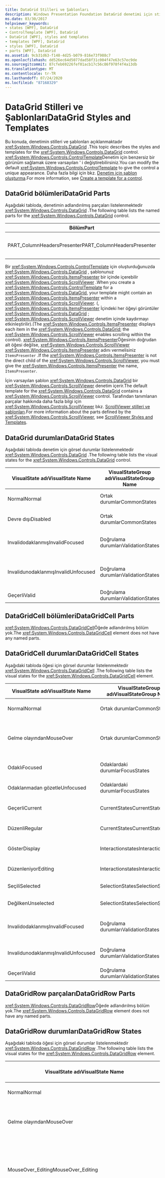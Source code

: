 ```yaml
---
title: DataGrid Stilleri ve Şablonları
description: Windows Presentation Foundation DataGrid denetimi için stiller ve şablonlar hakkında bilgi edinin. Denetime benzersiz bir görünüm sağlamak için ControlTemplate 'i değiştirin.
ms.date: 03/30/2017
helpviewer_keywords:
- states [WPF], DataGrid
- ControlTemplate [WPF], DataGrid
- DataGrid [WPF], styles and templates
- templates [WPF], DataGrid
- styles [WPF], DataGrid
- parts [WPF], DataGrid
ms.assetid: 9cb31d63-f148-4d25-b079-816e73f988c7
ms.openlocfilehash: dd526ec64d5077dad58f31c004f47e63c57ec9de
ms.sourcegitcommit: 87cfeb69226fef01acb17c56c86f978f4f4a13db
ms.translationtype: MT
ms.contentlocale: tr-TR
ms.lasthandoff: 07/24/2020
ms.locfileid: "87168329"
---
```

# <a name="datagrid-styles-and-templates"></a><span data-ttu-id="3331a-104">DataGrid Stilleri ve Şablonları</span><span class="sxs-lookup"><span data-stu-id="3331a-104">DataGrid Styles and Templates</span></span>
<span data-ttu-id="3331a-105">Bu konuda, denetimin stilleri ve şablonları açıklanmaktadır <xref:System.Windows.Controls.DataGrid> .</span><span class="sxs-lookup"><span data-stu-id="3331a-105">This topic describes the styles and templates for the <xref:System.Windows.Controls.DataGrid> control.</span></span> <span data-ttu-id="3331a-106"><xref:System.Windows.Controls.ControlTemplate>Denetim için benzersiz bir görünüm sağlamak üzere varsayılan ' i değiştirebilirsiniz.</span><span class="sxs-lookup"><span data-stu-id="3331a-106">You can modify the default <xref:System.Windows.Controls.ControlTemplate> to give the control a unique appearance.</span></span> <span data-ttu-id="3331a-107">Daha fazla bilgi için bkz. [Denetim için şablon oluşturma](../../../desktop-wpf/themes/how-to-create-apply-template.md).</span><span class="sxs-lookup"><span data-stu-id="3331a-107">For more information, see [Create a template for a control](../../../desktop-wpf/themes/how-to-create-apply-template.md).</span></span>  
  
## <a name="datagrid-parts"></a><span data-ttu-id="3331a-108">DataGrid bölümleri</span><span class="sxs-lookup"><span data-stu-id="3331a-108">DataGrid Parts</span></span>  
 <span data-ttu-id="3331a-109">Aşağıdaki tabloda, denetimin adlandırılmış parçaları listelenmektedir <xref:System.Windows.Controls.DataGrid> .</span><span class="sxs-lookup"><span data-stu-id="3331a-109">The following table lists the named parts for the <xref:System.Windows.Controls.DataGrid> control.</span></span>  
  
|<span data-ttu-id="3331a-110">Bölüm</span><span class="sxs-lookup"><span data-stu-id="3331a-110">Part</span></span>|<span data-ttu-id="3331a-111">Tür</span><span class="sxs-lookup"><span data-stu-id="3331a-111">Type</span></span>|<span data-ttu-id="3331a-112">Açıklama</span><span class="sxs-lookup"><span data-stu-id="3331a-112">Description</span></span>|  
|-|-|-|  
|<span data-ttu-id="3331a-113">PART_ColumnHeadersPresenter</span><span class="sxs-lookup"><span data-stu-id="3331a-113">PART_ColumnHeadersPresenter</span></span>|<xref:System.Windows.Controls.Primitives.DataGridColumnHeadersPresenter>|<span data-ttu-id="3331a-114">Sütun üst bilgilerini içeren satır.</span><span class="sxs-lookup"><span data-stu-id="3331a-114">The row that contains the column headers.</span></span>|  
  
 <span data-ttu-id="3331a-115">Bir <xref:System.Windows.Controls.ControlTemplate> için oluşturduğunuzda <xref:System.Windows.Controls.DataGrid> , şablonunuz <xref:System.Windows.Controls.ItemsPresenter> bir içinde içerebilir <xref:System.Windows.Controls.ScrollViewer> .</span><span class="sxs-lookup"><span data-stu-id="3331a-115">When you create a <xref:System.Windows.Controls.ControlTemplate> for a <xref:System.Windows.Controls.DataGrid>, your template might contain an <xref:System.Windows.Controls.ItemsPresenter> within a <xref:System.Windows.Controls.ScrollViewer>.</span></span> <span data-ttu-id="3331a-116">(, <xref:System.Windows.Controls.ItemsPresenter> İçindeki her öğeyi görüntüler <xref:System.Windows.Controls.DataGrid> ; <xref:System.Windows.Controls.ScrollViewer> denetim içinde kaydırmayı etkinleştirilir).</span><span class="sxs-lookup"><span data-stu-id="3331a-116">(The <xref:System.Windows.Controls.ItemsPresenter> displays each item in the <xref:System.Windows.Controls.DataGrid>; the <xref:System.Windows.Controls.ScrollViewer> enables scrolling within the control).</span></span>  <span data-ttu-id="3331a-117"><xref:System.Windows.Controls.ItemsPresenter>Öğesinin doğrudan alt öğesi değilse, <xref:System.Windows.Controls.ScrollViewer> <xref:System.Windows.Controls.ItemsPresenter> adını vermelisiniz `ItemsPresenter` .</span><span class="sxs-lookup"><span data-stu-id="3331a-117">If the <xref:System.Windows.Controls.ItemsPresenter> is not the direct child of the <xref:System.Windows.Controls.ScrollViewer>, you must give the <xref:System.Windows.Controls.ItemsPresenter> the name, `ItemsPresenter`.</span></span>  
  
 <span data-ttu-id="3331a-118">İçin varsayılan şablon <xref:System.Windows.Controls.DataGrid> bir <xref:System.Windows.Controls.ScrollViewer> denetim içerir.</span><span class="sxs-lookup"><span data-stu-id="3331a-118">The default template for the <xref:System.Windows.Controls.DataGrid> contains a <xref:System.Windows.Controls.ScrollViewer> control.</span></span> <span data-ttu-id="3331a-119">Tarafından tanımlanan parçalar hakkında daha fazla bilgi için <xref:System.Windows.Controls.ScrollViewer> bkz. [ScrollViewer stilleri ve şablonları](scrollviewer-styles-and-templates.md).</span><span class="sxs-lookup"><span data-stu-id="3331a-119">For more information about the parts defined by the <xref:System.Windows.Controls.ScrollViewer>, see [ScrollViewer Styles and Templates](scrollviewer-styles-and-templates.md).</span></span>  
  
## <a name="datagrid-states"></a><span data-ttu-id="3331a-120">DataGrid durumları</span><span class="sxs-lookup"><span data-stu-id="3331a-120">DataGrid States</span></span>  
 <span data-ttu-id="3331a-121">Aşağıdaki tabloda denetim için görsel durumlar listelenmektedir <xref:System.Windows.Controls.DataGrid> .</span><span class="sxs-lookup"><span data-stu-id="3331a-121">The following table lists the visual states for the <xref:System.Windows.Controls.DataGrid> control.</span></span>  
  
|<span data-ttu-id="3331a-122">VisualState adı</span><span class="sxs-lookup"><span data-stu-id="3331a-122">VisualState Name</span></span>|<span data-ttu-id="3331a-123">VisualStateGroup adı</span><span class="sxs-lookup"><span data-stu-id="3331a-123">VisualStateGroup Name</span></span>|<span data-ttu-id="3331a-124">Açıklama</span><span class="sxs-lookup"><span data-stu-id="3331a-124">Description</span></span>|  
|-|-|-|  
|<span data-ttu-id="3331a-125">Normal</span><span class="sxs-lookup"><span data-stu-id="3331a-125">Normal</span></span>|<span data-ttu-id="3331a-126">Ortak durumlar</span><span class="sxs-lookup"><span data-stu-id="3331a-126">CommonStates</span></span>|<span data-ttu-id="3331a-127">Varsayılan durum.</span><span class="sxs-lookup"><span data-stu-id="3331a-127">The default state.</span></span>|  
|<span data-ttu-id="3331a-128">Devre dışı</span><span class="sxs-lookup"><span data-stu-id="3331a-128">Disabled</span></span>|<span data-ttu-id="3331a-129">Ortak durumlar</span><span class="sxs-lookup"><span data-stu-id="3331a-129">CommonStates</span></span>|<span data-ttu-id="3331a-130">Denetim devre dışı bırakıldı.</span><span class="sxs-lookup"><span data-stu-id="3331a-130">The control is disabled.</span></span>|  
|<span data-ttu-id="3331a-131">Invalidodaklanmış</span><span class="sxs-lookup"><span data-stu-id="3331a-131">InvalidFocused</span></span>|<span data-ttu-id="3331a-132">Doğrulama durumları</span><span class="sxs-lookup"><span data-stu-id="3331a-132">ValidationStates</span></span>|<span data-ttu-id="3331a-133">Denetim geçerli değil ve odağa sahip.</span><span class="sxs-lookup"><span data-stu-id="3331a-133">The control is not valid and has focus.</span></span>|  
|<span data-ttu-id="3331a-134">Invalidunodaklanmış</span><span class="sxs-lookup"><span data-stu-id="3331a-134">InvalidUnfocused</span></span>|<span data-ttu-id="3331a-135">Doğrulama durumları</span><span class="sxs-lookup"><span data-stu-id="3331a-135">ValidationStates</span></span>|<span data-ttu-id="3331a-136">Denetim geçerli değil ve odağa sahip değil.</span><span class="sxs-lookup"><span data-stu-id="3331a-136">The control is not valid and does not have focus.</span></span>|  
|<span data-ttu-id="3331a-137">Geçerli</span><span class="sxs-lookup"><span data-stu-id="3331a-137">Valid</span></span>|<span data-ttu-id="3331a-138">Doğrulama durumları</span><span class="sxs-lookup"><span data-stu-id="3331a-138">ValidationStates</span></span>|<span data-ttu-id="3331a-139">Denetim geçerli.</span><span class="sxs-lookup"><span data-stu-id="3331a-139">The control is valid.</span></span>|  
  
## <a name="datagridcell-parts"></a><span data-ttu-id="3331a-140">DataGridCell bölümleri</span><span class="sxs-lookup"><span data-stu-id="3331a-140">DataGridCell Parts</span></span>  
 <span data-ttu-id="3331a-141"><xref:System.Windows.Controls.DataGridCell>Öğede adlandırılmış bölüm yok.</span><span class="sxs-lookup"><span data-stu-id="3331a-141">The <xref:System.Windows.Controls.DataGridCell> element does not have any named parts.</span></span>  
  
## <a name="datagridcell-states"></a><span data-ttu-id="3331a-142">DataGridCell durumları</span><span class="sxs-lookup"><span data-stu-id="3331a-142">DataGridCell States</span></span>  
 <span data-ttu-id="3331a-143">Aşağıdaki tabloda öğesi için görsel durumlar listelenmektedir <xref:System.Windows.Controls.DataGridCell> .</span><span class="sxs-lookup"><span data-stu-id="3331a-143">The following table lists the visual states for the <xref:System.Windows.Controls.DataGridCell> element.</span></span>  
  
|<span data-ttu-id="3331a-144">VisualState adı</span><span class="sxs-lookup"><span data-stu-id="3331a-144">VisualState Name</span></span>|<span data-ttu-id="3331a-145">VisualStateGroup adı</span><span class="sxs-lookup"><span data-stu-id="3331a-145">VisualStateGroup Name</span></span>|<span data-ttu-id="3331a-146">Açıklama</span><span class="sxs-lookup"><span data-stu-id="3331a-146">Description</span></span>|  
|-|-|-|  
|<span data-ttu-id="3331a-147">Normal</span><span class="sxs-lookup"><span data-stu-id="3331a-147">Normal</span></span>|<span data-ttu-id="3331a-148">Ortak durumlar</span><span class="sxs-lookup"><span data-stu-id="3331a-148">CommonStates</span></span>|<span data-ttu-id="3331a-149">Varsayılan durum.</span><span class="sxs-lookup"><span data-stu-id="3331a-149">The default state.</span></span>|  
|<span data-ttu-id="3331a-150">Gelme olayından</span><span class="sxs-lookup"><span data-stu-id="3331a-150">MouseOver</span></span>|<span data-ttu-id="3331a-151">Ortak durumlar</span><span class="sxs-lookup"><span data-stu-id="3331a-151">CommonStates</span></span>|<span data-ttu-id="3331a-152">Fare işaretçisi hücrenin üzerine konumlandırılır.</span><span class="sxs-lookup"><span data-stu-id="3331a-152">The mouse pointer is positioned over the cell.</span></span>|  
|<span data-ttu-id="3331a-153">Odaklı</span><span class="sxs-lookup"><span data-stu-id="3331a-153">Focused</span></span>|<span data-ttu-id="3331a-154">Odaklardaki durumlar</span><span class="sxs-lookup"><span data-stu-id="3331a-154">FocusStates</span></span>|<span data-ttu-id="3331a-155">Hücre odağa sahip.</span><span class="sxs-lookup"><span data-stu-id="3331a-155">The cell has focus.</span></span>|  
|<span data-ttu-id="3331a-156">Odaklanmadan gözetle</span><span class="sxs-lookup"><span data-stu-id="3331a-156">Unfocused</span></span>|<span data-ttu-id="3331a-157">Odaklardaki durumlar</span><span class="sxs-lookup"><span data-stu-id="3331a-157">FocusStates</span></span>|<span data-ttu-id="3331a-158">Hücrede odak yok</span><span class="sxs-lookup"><span data-stu-id="3331a-158">The cell does not have focus</span></span>|  
|<span data-ttu-id="3331a-159">Geçerli</span><span class="sxs-lookup"><span data-stu-id="3331a-159">Current</span></span>|<span data-ttu-id="3331a-160">CurrentStates</span><span class="sxs-lookup"><span data-stu-id="3331a-160">CurrentStates</span></span>|<span data-ttu-id="3331a-161">Hücre geçerli hücredir.</span><span class="sxs-lookup"><span data-stu-id="3331a-161">The cell is the current cell.</span></span>|  
|<span data-ttu-id="3331a-162">Düzenli</span><span class="sxs-lookup"><span data-stu-id="3331a-162">Regular</span></span>|<span data-ttu-id="3331a-163">CurrentStates</span><span class="sxs-lookup"><span data-stu-id="3331a-163">CurrentStates</span></span>|<span data-ttu-id="3331a-164">Hücre geçerli hücre değil.</span><span class="sxs-lookup"><span data-stu-id="3331a-164">The cell is not the current cell.</span></span>|  
|<span data-ttu-id="3331a-165">Göster</span><span class="sxs-lookup"><span data-stu-id="3331a-165">Display</span></span>|<span data-ttu-id="3331a-166">Interactionstates</span><span class="sxs-lookup"><span data-stu-id="3331a-166">InteractionStates</span></span>|<span data-ttu-id="3331a-167">Hücre, görüntüleme modundadır.</span><span class="sxs-lookup"><span data-stu-id="3331a-167">The cell is in display mode.</span></span>|  
|<span data-ttu-id="3331a-168">Düzenleniyor</span><span class="sxs-lookup"><span data-stu-id="3331a-168">Editing</span></span>|<span data-ttu-id="3331a-169">Interactionstates</span><span class="sxs-lookup"><span data-stu-id="3331a-169">InteractionStates</span></span>|<span data-ttu-id="3331a-170">Hücre düzenleme modunda.</span><span class="sxs-lookup"><span data-stu-id="3331a-170">The cell is in edit mode.</span></span>|  
|<span data-ttu-id="3331a-171">Seçili</span><span class="sxs-lookup"><span data-stu-id="3331a-171">Selected</span></span>|<span data-ttu-id="3331a-172">SelectionStates</span><span class="sxs-lookup"><span data-stu-id="3331a-172">SelectionStates</span></span>|<span data-ttu-id="3331a-173">Hücre seçildi.</span><span class="sxs-lookup"><span data-stu-id="3331a-173">The cell is selected.</span></span>|  
|<span data-ttu-id="3331a-174">Değilken</span><span class="sxs-lookup"><span data-stu-id="3331a-174">Unselected</span></span>|<span data-ttu-id="3331a-175">SelectionStates</span><span class="sxs-lookup"><span data-stu-id="3331a-175">SelectionStates</span></span>|<span data-ttu-id="3331a-176">Hücre seçilmemiş.</span><span class="sxs-lookup"><span data-stu-id="3331a-176">The cell is not selected.</span></span>|  
|<span data-ttu-id="3331a-177">Invalidodaklanmış</span><span class="sxs-lookup"><span data-stu-id="3331a-177">InvalidFocused</span></span>|<span data-ttu-id="3331a-178">Doğrulama durumları</span><span class="sxs-lookup"><span data-stu-id="3331a-178">ValidationStates</span></span>|<span data-ttu-id="3331a-179">Hücre geçerli değil ve odağa sahip.</span><span class="sxs-lookup"><span data-stu-id="3331a-179">The cell is not valid and has focus.</span></span>|  
|<span data-ttu-id="3331a-180">Invalidunodaklanmış</span><span class="sxs-lookup"><span data-stu-id="3331a-180">InvalidUnfocused</span></span>|<span data-ttu-id="3331a-181">Doğrulama durumları</span><span class="sxs-lookup"><span data-stu-id="3331a-181">ValidationStates</span></span>|<span data-ttu-id="3331a-182">Hücre geçerli değil ve odağı yok.</span><span class="sxs-lookup"><span data-stu-id="3331a-182">The cell is not valid and does not have focus.</span></span>|  
|<span data-ttu-id="3331a-183">Geçerli</span><span class="sxs-lookup"><span data-stu-id="3331a-183">Valid</span></span>|<span data-ttu-id="3331a-184">Doğrulama durumları</span><span class="sxs-lookup"><span data-stu-id="3331a-184">ValidationStates</span></span>|<span data-ttu-id="3331a-185">Hücre geçerli.</span><span class="sxs-lookup"><span data-stu-id="3331a-185">The cell is valid.</span></span>|  
  
## <a name="datagridrow-parts"></a><span data-ttu-id="3331a-186">DataGridRow parçaları</span><span class="sxs-lookup"><span data-stu-id="3331a-186">DataGridRow Parts</span></span>  
 <span data-ttu-id="3331a-187"><xref:System.Windows.Controls.DataGridRow>Öğede adlandırılmış bölüm yok.</span><span class="sxs-lookup"><span data-stu-id="3331a-187">The <xref:System.Windows.Controls.DataGridRow> element does not have any named parts.</span></span>  
  
## <a name="datagridrow-states"></a><span data-ttu-id="3331a-188">DataGridRow durumları</span><span class="sxs-lookup"><span data-stu-id="3331a-188">DataGridRow States</span></span>  
 <span data-ttu-id="3331a-189">Aşağıdaki tabloda öğesi için görsel durumlar listelenmektedir <xref:System.Windows.Controls.DataGridRow> .</span><span class="sxs-lookup"><span data-stu-id="3331a-189">The following table lists the visual states for the <xref:System.Windows.Controls.DataGridRow> element.</span></span>  
  
|<span data-ttu-id="3331a-190">VisualState adı</span><span class="sxs-lookup"><span data-stu-id="3331a-190">VisualState Name</span></span>|<span data-ttu-id="3331a-191">VisualStateGroup adı</span><span class="sxs-lookup"><span data-stu-id="3331a-191">VisualStateGroup Name</span></span>|<span data-ttu-id="3331a-192">Açıklama</span><span class="sxs-lookup"><span data-stu-id="3331a-192">Description</span></span>|  
|-|-|-|  
|<span data-ttu-id="3331a-193">Normal</span><span class="sxs-lookup"><span data-stu-id="3331a-193">Normal</span></span>|<span data-ttu-id="3331a-194">Ortak durumlar</span><span class="sxs-lookup"><span data-stu-id="3331a-194">CommonStates</span></span>|<span data-ttu-id="3331a-195">Varsayılan durum.</span><span class="sxs-lookup"><span data-stu-id="3331a-195">The default state.</span></span>|  
|<span data-ttu-id="3331a-196">Gelme olayından</span><span class="sxs-lookup"><span data-stu-id="3331a-196">MouseOver</span></span>|<span data-ttu-id="3331a-197">Ortak durumlar</span><span class="sxs-lookup"><span data-stu-id="3331a-197">CommonStates</span></span>|<span data-ttu-id="3331a-198">Fare işaretçisi, satırın üzerine yerleştirilir.</span><span class="sxs-lookup"><span data-stu-id="3331a-198">The mouse pointer is positioned over the row.</span></span>|  
|<span data-ttu-id="3331a-199">MouseOver_Editing</span><span class="sxs-lookup"><span data-stu-id="3331a-199">MouseOver_Editing</span></span>|<span data-ttu-id="3331a-200">Ortak durumlar</span><span class="sxs-lookup"><span data-stu-id="3331a-200">CommonStates</span></span>|<span data-ttu-id="3331a-201">Fare işaretçisi, satırın üzerine konumlandırılır ve satır düzenleme modundadır.</span><span class="sxs-lookup"><span data-stu-id="3331a-201">The mouse pointer is positioned over the row and the row is in edit mode.</span></span>|  
|<span data-ttu-id="3331a-202">MouseOver_Selected</span><span class="sxs-lookup"><span data-stu-id="3331a-202">MouseOver_Selected</span></span>|<span data-ttu-id="3331a-203">Ortak durumlar</span><span class="sxs-lookup"><span data-stu-id="3331a-203">CommonStates</span></span>|<span data-ttu-id="3331a-204">Fare işaretçisi, satırın üzerine konumlandırılır ve satır seçilir.</span><span class="sxs-lookup"><span data-stu-id="3331a-204">The mouse pointer is positioned over the row and the row is selected.</span></span>|  
|<span data-ttu-id="3331a-205">MouseOver_Unfocused_Editing</span><span class="sxs-lookup"><span data-stu-id="3331a-205">MouseOver_Unfocused_Editing</span></span>|<span data-ttu-id="3331a-206">Ortak durumlar</span><span class="sxs-lookup"><span data-stu-id="3331a-206">CommonStates</span></span>|<span data-ttu-id="3331a-207">Fare işaretçisi, satırın üzerine konumlandırılır, satır düzenleme modundadır ve odağa sahip değildir.</span><span class="sxs-lookup"><span data-stu-id="3331a-207">The mouse pointer is positioned over the row, the row is in edit mode, and does not have focus.</span></span>|  
|<span data-ttu-id="3331a-208">MouseOver_Unfocused_Selected</span><span class="sxs-lookup"><span data-stu-id="3331a-208">MouseOver_Unfocused_Selected</span></span>|<span data-ttu-id="3331a-209">Ortak durumlar</span><span class="sxs-lookup"><span data-stu-id="3331a-209">CommonStates</span></span>|<span data-ttu-id="3331a-210">Fare işaretçisi, satırın üzerine konumlandırılır, satır seçilir ve odağa sahip değildir.</span><span class="sxs-lookup"><span data-stu-id="3331a-210">The mouse pointer is positioned over the row, the row is selected, and does not have focus.</span></span>|  
|<span data-ttu-id="3331a-211">Normal_AlternatingRow</span><span class="sxs-lookup"><span data-stu-id="3331a-211">Normal_AlternatingRow</span></span>|<span data-ttu-id="3331a-212">Ortak durumlar</span><span class="sxs-lookup"><span data-stu-id="3331a-212">CommonStates</span></span>|<span data-ttu-id="3331a-213">Satır, alternatif bir satırdır.</span><span class="sxs-lookup"><span data-stu-id="3331a-213">The row is an alternating row.</span></span>|  
|<span data-ttu-id="3331a-214">Normal_Editing</span><span class="sxs-lookup"><span data-stu-id="3331a-214">Normal_Editing</span></span>|<span data-ttu-id="3331a-215">Ortak durumlar</span><span class="sxs-lookup"><span data-stu-id="3331a-215">CommonStates</span></span>|<span data-ttu-id="3331a-216">Satır düzenleme modundadır.</span><span class="sxs-lookup"><span data-stu-id="3331a-216">The row is in edit mode.</span></span>|  
|<span data-ttu-id="3331a-217">Normal_Selected</span><span class="sxs-lookup"><span data-stu-id="3331a-217">Normal_Selected</span></span>|<span data-ttu-id="3331a-218">Ortak durumlar</span><span class="sxs-lookup"><span data-stu-id="3331a-218">CommonStates</span></span>|<span data-ttu-id="3331a-219">Satır seçilir.</span><span class="sxs-lookup"><span data-stu-id="3331a-219">The row is selected.</span></span>|  
|<span data-ttu-id="3331a-220">Unfocused_Editing</span><span class="sxs-lookup"><span data-stu-id="3331a-220">Unfocused_Editing</span></span>|<span data-ttu-id="3331a-221">Ortak durumlar</span><span class="sxs-lookup"><span data-stu-id="3331a-221">CommonStates</span></span>|<span data-ttu-id="3331a-222">Satır düzenleme modundadır ve odağa sahip değildir.</span><span class="sxs-lookup"><span data-stu-id="3331a-222">The row is in edit mode and does not have focus.</span></span>|  
|<span data-ttu-id="3331a-223">Unfocused_Selected</span><span class="sxs-lookup"><span data-stu-id="3331a-223">Unfocused_Selected</span></span>|<span data-ttu-id="3331a-224">Ortak durumlar</span><span class="sxs-lookup"><span data-stu-id="3331a-224">CommonStates</span></span>|<span data-ttu-id="3331a-225">Satır seçilir ve odağa sahip değildir.</span><span class="sxs-lookup"><span data-stu-id="3331a-225">The row is selected and does not have focus.</span></span>|  
|<span data-ttu-id="3331a-226">Invalidodaklanmış</span><span class="sxs-lookup"><span data-stu-id="3331a-226">InvalidFocused</span></span>|<span data-ttu-id="3331a-227">Doğrulama durumları</span><span class="sxs-lookup"><span data-stu-id="3331a-227">ValidationStates</span></span>|<span data-ttu-id="3331a-228">Denetim geçerli değil ve odağa sahip.</span><span class="sxs-lookup"><span data-stu-id="3331a-228">The control is not valid and has focus.</span></span>|  
|<span data-ttu-id="3331a-229">Invalidunodaklanmış</span><span class="sxs-lookup"><span data-stu-id="3331a-229">InvalidUnfocused</span></span>|<span data-ttu-id="3331a-230">Doğrulama durumları</span><span class="sxs-lookup"><span data-stu-id="3331a-230">ValidationStates</span></span>|<span data-ttu-id="3331a-231">Denetim geçerli değil ve odağa sahip değil.</span><span class="sxs-lookup"><span data-stu-id="3331a-231">The control is not valid and does not have focus.</span></span>|  
|<span data-ttu-id="3331a-232">Geçerli</span><span class="sxs-lookup"><span data-stu-id="3331a-232">Valid</span></span>|<span data-ttu-id="3331a-233">Doğrulama durumları</span><span class="sxs-lookup"><span data-stu-id="3331a-233">ValidationStates</span></span>|<span data-ttu-id="3331a-234">Denetim geçerli.</span><span class="sxs-lookup"><span data-stu-id="3331a-234">The control is valid.</span></span>|  
  
## <a name="datagridrowheader-parts"></a><span data-ttu-id="3331a-235">DataGridRowHeader parçaları</span><span class="sxs-lookup"><span data-stu-id="3331a-235">DataGridRowHeader Parts</span></span>  
 <span data-ttu-id="3331a-236">Aşağıdaki tabloda öğesi için adlandırılmış bölümler listelenmektedir <xref:System.Windows.Controls.Primitives.DataGridRowHeader> .</span><span class="sxs-lookup"><span data-stu-id="3331a-236">The following table lists the named parts for the <xref:System.Windows.Controls.Primitives.DataGridRowHeader> element.</span></span>  
  
|<span data-ttu-id="3331a-237">Bölüm</span><span class="sxs-lookup"><span data-stu-id="3331a-237">Part</span></span>|<span data-ttu-id="3331a-238">Tür</span><span class="sxs-lookup"><span data-stu-id="3331a-238">Type</span></span>|<span data-ttu-id="3331a-239">Açıklama</span><span class="sxs-lookup"><span data-stu-id="3331a-239">Description</span></span>|  
|-|-|-|  
|<span data-ttu-id="3331a-240">PART_TopHeaderGripper</span><span class="sxs-lookup"><span data-stu-id="3331a-240">PART_TopHeaderGripper</span></span>|<xref:System.Windows.Controls.Primitives.Thumb>|<span data-ttu-id="3331a-241">Üstteki satır üstbilgisini yeniden boyutlandırmak için kullanılan öğe.</span><span class="sxs-lookup"><span data-stu-id="3331a-241">The element that is used to resize the row header from the top.</span></span>|  
|<span data-ttu-id="3331a-242">PART_BottomHeaderGripper</span><span class="sxs-lookup"><span data-stu-id="3331a-242">PART_BottomHeaderGripper</span></span>|<xref:System.Windows.Controls.Primitives.Thumb>|<span data-ttu-id="3331a-243">Satır üstbilgisini alttan yeniden boyutlandırmak için kullanılan öğe.</span><span class="sxs-lookup"><span data-stu-id="3331a-243">The element that is used to resize the row header from the bottom.</span></span>|  
  
## <a name="datagridrowheader-states"></a><span data-ttu-id="3331a-244">DataGridRowHeader durumları</span><span class="sxs-lookup"><span data-stu-id="3331a-244">DataGridRowHeader States</span></span>  
 <span data-ttu-id="3331a-245">Aşağıdaki tabloda öğesi için görsel durumlar listelenmektedir <xref:System.Windows.Controls.Primitives.DataGridRowHeader> .</span><span class="sxs-lookup"><span data-stu-id="3331a-245">The following table lists the visual states for the <xref:System.Windows.Controls.Primitives.DataGridRowHeader> element.</span></span>  
  
|<span data-ttu-id="3331a-246">VisualState adı</span><span class="sxs-lookup"><span data-stu-id="3331a-246">VisualState Name</span></span>|<span data-ttu-id="3331a-247">VisualStateGroup adı</span><span class="sxs-lookup"><span data-stu-id="3331a-247">VisualStateGroup Name</span></span>|<span data-ttu-id="3331a-248">Açıklama</span><span class="sxs-lookup"><span data-stu-id="3331a-248">Description</span></span>|  
|-|-|-|  
|<span data-ttu-id="3331a-249">Normal</span><span class="sxs-lookup"><span data-stu-id="3331a-249">Normal</span></span>|<span data-ttu-id="3331a-250">Ortak durumlar</span><span class="sxs-lookup"><span data-stu-id="3331a-250">CommonStates</span></span>|<span data-ttu-id="3331a-251">Varsayılan durum.</span><span class="sxs-lookup"><span data-stu-id="3331a-251">The default state.</span></span>|  
|<span data-ttu-id="3331a-252">Gelme olayından</span><span class="sxs-lookup"><span data-stu-id="3331a-252">MouseOver</span></span>|<span data-ttu-id="3331a-253">Ortak durumlar</span><span class="sxs-lookup"><span data-stu-id="3331a-253">CommonStates</span></span>|<span data-ttu-id="3331a-254">Fare işaretçisi, satırın üzerine yerleştirilir.</span><span class="sxs-lookup"><span data-stu-id="3331a-254">The mouse pointer is positioned over the row.</span></span>|  
|<span data-ttu-id="3331a-255">MouseOver_CurrentRow</span><span class="sxs-lookup"><span data-stu-id="3331a-255">MouseOver_CurrentRow</span></span>|<span data-ttu-id="3331a-256">Ortak durumlar</span><span class="sxs-lookup"><span data-stu-id="3331a-256">CommonStates</span></span>|<span data-ttu-id="3331a-257">Fare işaretçisi, satırın üzerine konumlandırılır ve satır geçerli satırdır.</span><span class="sxs-lookup"><span data-stu-id="3331a-257">The mouse pointer is positioned over the row and the row is the current row.</span></span>|  
|<span data-ttu-id="3331a-258">MouseOver_CurrentRow_Selected</span><span class="sxs-lookup"><span data-stu-id="3331a-258">MouseOver_CurrentRow_Selected</span></span>|<span data-ttu-id="3331a-259">Ortak durumlar</span><span class="sxs-lookup"><span data-stu-id="3331a-259">CommonStates</span></span>|<span data-ttu-id="3331a-260">Fare işaretçisi, satırın üzerine konumlandırılır ve satır geçerli ve seçilir.</span><span class="sxs-lookup"><span data-stu-id="3331a-260">The mouse pointer is positioned over the row, and the row is current and selected.</span></span>|  
|<span data-ttu-id="3331a-261">MouseOver_EditingRow</span><span class="sxs-lookup"><span data-stu-id="3331a-261">MouseOver_EditingRow</span></span>|<span data-ttu-id="3331a-262">Ortak durumlar</span><span class="sxs-lookup"><span data-stu-id="3331a-262">CommonStates</span></span>|<span data-ttu-id="3331a-263">Fare işaretçisi, satırın üzerine konumlandırılır ve satır düzenleme modundadır.</span><span class="sxs-lookup"><span data-stu-id="3331a-263">The mouse pointer is positioned over the row and the row is in edit mode.</span></span>|  
|<span data-ttu-id="3331a-264">MouseOver_Selected</span><span class="sxs-lookup"><span data-stu-id="3331a-264">MouseOver_Selected</span></span>|<span data-ttu-id="3331a-265">Ortak durumlar</span><span class="sxs-lookup"><span data-stu-id="3331a-265">CommonStates</span></span>|<span data-ttu-id="3331a-266">Fare işaretçisi, satırın üzerine konumlandırılır ve satır seçilir.</span><span class="sxs-lookup"><span data-stu-id="3331a-266">The mouse pointer is positioned over the row and the row is selected.</span></span>|  
|<span data-ttu-id="3331a-267">MouseOver_Unfocused_CurrentRow_Selected</span><span class="sxs-lookup"><span data-stu-id="3331a-267">MouseOver_Unfocused_CurrentRow_Selected</span></span>|<span data-ttu-id="3331a-268">Ortak durumlar</span><span class="sxs-lookup"><span data-stu-id="3331a-268">CommonStates</span></span>|<span data-ttu-id="3331a-269">Fare işaretçisi, satırın üzerine konumlandırılır, satır geçerli ve seçilir ve odağa sahip değildir.</span><span class="sxs-lookup"><span data-stu-id="3331a-269">The mouse pointer is positioned over the row, the row is current and selected, and does not have focus.</span></span>|  
|<span data-ttu-id="3331a-270">MouseOver_Unfocused_EditingRow</span><span class="sxs-lookup"><span data-stu-id="3331a-270">MouseOver_Unfocused_EditingRow</span></span>|<span data-ttu-id="3331a-271">Ortak durumlar</span><span class="sxs-lookup"><span data-stu-id="3331a-271">CommonStates</span></span>|<span data-ttu-id="3331a-272">Fare işaretçisi, satırın üzerine konumlandırılır, satır düzenleme modundadır ve odağa sahip değildir.</span><span class="sxs-lookup"><span data-stu-id="3331a-272">The mouse pointer is positioned over the row, the row is in edit mode, and does not have focus.</span></span>|  
|<span data-ttu-id="3331a-273">MouseOver_Unfocused_Selected</span><span class="sxs-lookup"><span data-stu-id="3331a-273">MouseOver_Unfocused_Selected</span></span>|<span data-ttu-id="3331a-274">Ortak durumlar</span><span class="sxs-lookup"><span data-stu-id="3331a-274">CommonStates</span></span>|<span data-ttu-id="3331a-275">Fare işaretçisi, satırın üzerine konumlandırılır, satır seçilir ve odağa sahip değildir.</span><span class="sxs-lookup"><span data-stu-id="3331a-275">The mouse pointer is positioned over the row, the row is selected, and does not have focus.</span></span>|  
|<span data-ttu-id="3331a-276">Normal_CurrentRow</span><span class="sxs-lookup"><span data-stu-id="3331a-276">Normal_CurrentRow</span></span>|<span data-ttu-id="3331a-277">Ortak durumlar</span><span class="sxs-lookup"><span data-stu-id="3331a-277">CommonStates</span></span>|<span data-ttu-id="3331a-278">Satır geçerli satırdır.</span><span class="sxs-lookup"><span data-stu-id="3331a-278">The row is the current row.</span></span>|  
|<span data-ttu-id="3331a-279">Normal_CurrentRow_Selected</span><span class="sxs-lookup"><span data-stu-id="3331a-279">Normal_CurrentRow_Selected</span></span>|<span data-ttu-id="3331a-280">Ortak durumlar</span><span class="sxs-lookup"><span data-stu-id="3331a-280">CommonStates</span></span>|<span data-ttu-id="3331a-281">Satır geçerli satırdır ve seçilir.</span><span class="sxs-lookup"><span data-stu-id="3331a-281">The row is the current row and is selected.</span></span>|  
|<span data-ttu-id="3331a-282">Normal_EditingRow</span><span class="sxs-lookup"><span data-stu-id="3331a-282">Normal_EditingRow</span></span>|<span data-ttu-id="3331a-283">Ortak durumlar</span><span class="sxs-lookup"><span data-stu-id="3331a-283">CommonStates</span></span>|<span data-ttu-id="3331a-284">Satır düzenleme modundadır.</span><span class="sxs-lookup"><span data-stu-id="3331a-284">The row is in edit mode.</span></span>|  
|<span data-ttu-id="3331a-285">Normal_Selected</span><span class="sxs-lookup"><span data-stu-id="3331a-285">Normal_Selected</span></span>|<span data-ttu-id="3331a-286">Ortak durumlar</span><span class="sxs-lookup"><span data-stu-id="3331a-286">CommonStates</span></span>|<span data-ttu-id="3331a-287">Satır seçilir.</span><span class="sxs-lookup"><span data-stu-id="3331a-287">The row is selected.</span></span>|  
|<span data-ttu-id="3331a-288">Unfocused_CurrentRow_Selected</span><span class="sxs-lookup"><span data-stu-id="3331a-288">Unfocused_CurrentRow_Selected</span></span>|<span data-ttu-id="3331a-289">Ortak durumlar</span><span class="sxs-lookup"><span data-stu-id="3331a-289">CommonStates</span></span>|<span data-ttu-id="3331a-290">Satır geçerli satırdır, seçilir ve odağa sahip değildir.</span><span class="sxs-lookup"><span data-stu-id="3331a-290">The row is the current row, is selected, and does not have focus.</span></span>|  
|<span data-ttu-id="3331a-291">Unfocused_EditingRow</span><span class="sxs-lookup"><span data-stu-id="3331a-291">Unfocused_EditingRow</span></span>|<span data-ttu-id="3331a-292">Ortak durumlar</span><span class="sxs-lookup"><span data-stu-id="3331a-292">CommonStates</span></span>|<span data-ttu-id="3331a-293">Satır düzenleme modundadır ve odağa sahip değildir.</span><span class="sxs-lookup"><span data-stu-id="3331a-293">The row is in edit mode and does not have focus.</span></span>|  
|<span data-ttu-id="3331a-294">Unfocused_Selected</span><span class="sxs-lookup"><span data-stu-id="3331a-294">Unfocused_Selected</span></span>|<span data-ttu-id="3331a-295">Ortak durumlar</span><span class="sxs-lookup"><span data-stu-id="3331a-295">CommonStates</span></span>|<span data-ttu-id="3331a-296">Satır seçilir ve odağa sahip değildir.</span><span class="sxs-lookup"><span data-stu-id="3331a-296">The row is selected and does not have focus.</span></span>|  
|<span data-ttu-id="3331a-297">Invalidodaklanmış</span><span class="sxs-lookup"><span data-stu-id="3331a-297">InvalidFocused</span></span>|<span data-ttu-id="3331a-298">Doğrulama durumları</span><span class="sxs-lookup"><span data-stu-id="3331a-298">ValidationStates</span></span>|<span data-ttu-id="3331a-299">Denetim geçerli değil ve odağa sahip.</span><span class="sxs-lookup"><span data-stu-id="3331a-299">The control is not valid and has focus.</span></span>|  
|<span data-ttu-id="3331a-300">Invalidunodaklanmış</span><span class="sxs-lookup"><span data-stu-id="3331a-300">InvalidUnfocused</span></span>|<span data-ttu-id="3331a-301">Doğrulama durumları</span><span class="sxs-lookup"><span data-stu-id="3331a-301">ValidationStates</span></span>|<span data-ttu-id="3331a-302">Denetim geçerli değil ve odağa sahip değil.</span><span class="sxs-lookup"><span data-stu-id="3331a-302">The control is not valid and does not have focus.</span></span>|  
|<span data-ttu-id="3331a-303">Geçerli</span><span class="sxs-lookup"><span data-stu-id="3331a-303">Valid</span></span>|<span data-ttu-id="3331a-304">Doğrulama durumları</span><span class="sxs-lookup"><span data-stu-id="3331a-304">ValidationStates</span></span>|<span data-ttu-id="3331a-305">Denetim geçerli.</span><span class="sxs-lookup"><span data-stu-id="3331a-305">The control is valid.</span></span>|  
  
## <a name="datagridcolumnheaderspresenter-parts"></a><span data-ttu-id="3331a-306">DataGridColumnHeadersPresenter bölümleri</span><span class="sxs-lookup"><span data-stu-id="3331a-306">DataGridColumnHeadersPresenter Parts</span></span>  
 <span data-ttu-id="3331a-307">Aşağıdaki tabloda öğesi için adlandırılmış bölümler listelenmektedir <xref:System.Windows.Controls.Primitives.DataGridColumnHeadersPresenter> .</span><span class="sxs-lookup"><span data-stu-id="3331a-307">The following table lists the named parts for the <xref:System.Windows.Controls.Primitives.DataGridColumnHeadersPresenter> element.</span></span>  
  
|<span data-ttu-id="3331a-308">Bölüm</span><span class="sxs-lookup"><span data-stu-id="3331a-308">Part</span></span>|<span data-ttu-id="3331a-309">Tür</span><span class="sxs-lookup"><span data-stu-id="3331a-309">Type</span></span>|<span data-ttu-id="3331a-310">Açıklama</span><span class="sxs-lookup"><span data-stu-id="3331a-310">Description</span></span>|  
|-|-|-|  
|<span data-ttu-id="3331a-311">PART_FillerColumnHeader</span><span class="sxs-lookup"><span data-stu-id="3331a-311">PART_FillerColumnHeader</span></span>|<xref:System.Windows.Controls.Primitives.DataGridColumnHeader>|<span data-ttu-id="3331a-312">Sütun üst bilgileri için yer tutucu.</span><span class="sxs-lookup"><span data-stu-id="3331a-312">The placeholder for column headers.</span></span>|  
  
## <a name="datagridcolumnheaderspresenter-states"></a><span data-ttu-id="3331a-313">DataGridColumnHeadersPresenter durumları</span><span class="sxs-lookup"><span data-stu-id="3331a-313">DataGridColumnHeadersPresenter States</span></span>  
 <span data-ttu-id="3331a-314">Aşağıdaki tabloda öğesi için görsel durumlar listelenmektedir <xref:System.Windows.Controls.Primitives.DataGridColumnHeadersPresenter> .</span><span class="sxs-lookup"><span data-stu-id="3331a-314">The following table lists the visual states for the <xref:System.Windows.Controls.Primitives.DataGridColumnHeadersPresenter> element.</span></span>  
  
|<span data-ttu-id="3331a-315">VisualState adı</span><span class="sxs-lookup"><span data-stu-id="3331a-315">VisualState Name</span></span>|<span data-ttu-id="3331a-316">VisualStateGroup adı</span><span class="sxs-lookup"><span data-stu-id="3331a-316">VisualStateGroup Name</span></span>|<span data-ttu-id="3331a-317">Açıklama</span><span class="sxs-lookup"><span data-stu-id="3331a-317">Description</span></span>|  
|-|-|-|  
|<span data-ttu-id="3331a-318">Invalidodaklanmış</span><span class="sxs-lookup"><span data-stu-id="3331a-318">InvalidFocused</span></span>|<span data-ttu-id="3331a-319">Doğrulama durumları</span><span class="sxs-lookup"><span data-stu-id="3331a-319">ValidationStates</span></span>|<span data-ttu-id="3331a-320">Hücre geçerli değil ve odağa sahip.</span><span class="sxs-lookup"><span data-stu-id="3331a-320">The cell is not valid and has focus.</span></span>|  
|<span data-ttu-id="3331a-321">Invalidunodaklanmış</span><span class="sxs-lookup"><span data-stu-id="3331a-321">InvalidUnfocused</span></span>|<span data-ttu-id="3331a-322">Doğrulama durumları</span><span class="sxs-lookup"><span data-stu-id="3331a-322">ValidationStates</span></span>|<span data-ttu-id="3331a-323">Hücre geçerli değil ve odağı yok.</span><span class="sxs-lookup"><span data-stu-id="3331a-323">The cell is not valid and does not have focus.</span></span>|  
|<span data-ttu-id="3331a-324">Geçerli</span><span class="sxs-lookup"><span data-stu-id="3331a-324">Valid</span></span>|<span data-ttu-id="3331a-325">Doğrulama durumları</span><span class="sxs-lookup"><span data-stu-id="3331a-325">ValidationStates</span></span>|<span data-ttu-id="3331a-326">Hücre geçerli.</span><span class="sxs-lookup"><span data-stu-id="3331a-326">The cell is valid.</span></span>|  
  
## <a name="datagridcolumnheader-parts"></a><span data-ttu-id="3331a-327">DataGridColumnHeader parçaları</span><span class="sxs-lookup"><span data-stu-id="3331a-327">DataGridColumnHeader Parts</span></span>  
 <span data-ttu-id="3331a-328">Aşağıdaki tabloda öğesi için adlandırılmış bölümler listelenmektedir <xref:System.Windows.Controls.Primitives.DataGridColumnHeader> .</span><span class="sxs-lookup"><span data-stu-id="3331a-328">The following table lists the named parts for the <xref:System.Windows.Controls.Primitives.DataGridColumnHeader> element.</span></span>  
  
|<span data-ttu-id="3331a-329">Bölüm</span><span class="sxs-lookup"><span data-stu-id="3331a-329">Part</span></span>|<span data-ttu-id="3331a-330">Tür</span><span class="sxs-lookup"><span data-stu-id="3331a-330">Type</span></span>|<span data-ttu-id="3331a-331">Açıklama</span><span class="sxs-lookup"><span data-stu-id="3331a-331">Description</span></span>|  
|-|-|-|  
|<span data-ttu-id="3331a-332">PART_LeftHeaderGripper</span><span class="sxs-lookup"><span data-stu-id="3331a-332">PART_LeftHeaderGripper</span></span>|<xref:System.Windows.Controls.Primitives.Thumb>|<span data-ttu-id="3331a-333">Sol taraftaki sütun üst bilgisini yeniden boyutlandırmak için kullanılan öğe.</span><span class="sxs-lookup"><span data-stu-id="3331a-333">The element that is used to resize the column header from the left.</span></span>|  
|<span data-ttu-id="3331a-334">PART_RightHeaderGripper</span><span class="sxs-lookup"><span data-stu-id="3331a-334">PART_RightHeaderGripper</span></span>|<xref:System.Windows.Controls.Primitives.Thumb>|<span data-ttu-id="3331a-335">Sağdaki sütun üst bilgisini yeniden boyutlandırmak için kullanılan öğesi.</span><span class="sxs-lookup"><span data-stu-id="3331a-335">The element that is used to resize the column header from the right.</span></span>|  
  
## <a name="datagridcolumnheader-states"></a><span data-ttu-id="3331a-336">DataGridColumnHeader durumları</span><span class="sxs-lookup"><span data-stu-id="3331a-336">DataGridColumnHeader States</span></span>  
 <span data-ttu-id="3331a-337">Aşağıdaki tabloda öğesi için görsel durumlar listelenmektedir <xref:System.Windows.Controls.Primitives.DataGridColumnHeader> .</span><span class="sxs-lookup"><span data-stu-id="3331a-337">The following table lists the visual states for the <xref:System.Windows.Controls.Primitives.DataGridColumnHeader> element.</span></span>  
  
|<span data-ttu-id="3331a-338">VisualState adı</span><span class="sxs-lookup"><span data-stu-id="3331a-338">VisualState Name</span></span>|<span data-ttu-id="3331a-339">VisualStateGroup adı</span><span class="sxs-lookup"><span data-stu-id="3331a-339">VisualStateGroup Name</span></span>|<span data-ttu-id="3331a-340">Açıklama</span><span class="sxs-lookup"><span data-stu-id="3331a-340">Description</span></span>|  
|-|-|-|  
|<span data-ttu-id="3331a-341">Normal</span><span class="sxs-lookup"><span data-stu-id="3331a-341">Normal</span></span>|<span data-ttu-id="3331a-342">Ortak durumlar</span><span class="sxs-lookup"><span data-stu-id="3331a-342">CommonStates</span></span>|<span data-ttu-id="3331a-343">Varsayılan durum.</span><span class="sxs-lookup"><span data-stu-id="3331a-343">The default state.</span></span>|  
|<span data-ttu-id="3331a-344">Gelme olayından</span><span class="sxs-lookup"><span data-stu-id="3331a-344">MouseOver</span></span>|<span data-ttu-id="3331a-345">Ortak durumlar</span><span class="sxs-lookup"><span data-stu-id="3331a-345">CommonStates</span></span>|<span data-ttu-id="3331a-346">Fare işaretçisi denetimin üzerine yerleştirilir.</span><span class="sxs-lookup"><span data-stu-id="3331a-346">The mouse pointer is positioned over the control.</span></span>|  
|<span data-ttu-id="3331a-347">Pressed</span><span class="sxs-lookup"><span data-stu-id="3331a-347">Pressed</span></span>|<span data-ttu-id="3331a-348">Ortak durumlar</span><span class="sxs-lookup"><span data-stu-id="3331a-348">CommonStates</span></span>|<span data-ttu-id="3331a-349">Denetime basıldığında.</span><span class="sxs-lookup"><span data-stu-id="3331a-349">The control is pressed.</span></span>|  
|<span data-ttu-id="3331a-350">Sortascbitiriliyor</span><span class="sxs-lookup"><span data-stu-id="3331a-350">SortAscending</span></span>|<span data-ttu-id="3331a-351">SortStates</span><span class="sxs-lookup"><span data-stu-id="3331a-351">SortStates</span></span>|<span data-ttu-id="3331a-352">Sütun artan düzende sıralanır.</span><span class="sxs-lookup"><span data-stu-id="3331a-352">The column is sorted in ascending order.</span></span>|  
|<span data-ttu-id="3331a-353">Sortazalan</span><span class="sxs-lookup"><span data-stu-id="3331a-353">SortDescending</span></span>|<span data-ttu-id="3331a-354">SortStates</span><span class="sxs-lookup"><span data-stu-id="3331a-354">SortStates</span></span>|<span data-ttu-id="3331a-355">Sütun, azalan düzende sıralanır.</span><span class="sxs-lookup"><span data-stu-id="3331a-355">The column is sorted in descending order.</span></span>|  
|<span data-ttu-id="3331a-356">Olmayan</span><span class="sxs-lookup"><span data-stu-id="3331a-356">Unsorted</span></span>|<span data-ttu-id="3331a-357">SortStates</span><span class="sxs-lookup"><span data-stu-id="3331a-357">SortStates</span></span>|<span data-ttu-id="3331a-358">Sütun sıralanmaz.</span><span class="sxs-lookup"><span data-stu-id="3331a-358">The column is not sorted.</span></span>|  
|<span data-ttu-id="3331a-359">Invalidodaklanmış</span><span class="sxs-lookup"><span data-stu-id="3331a-359">InvalidFocused</span></span>|<span data-ttu-id="3331a-360">Doğrulama durumları</span><span class="sxs-lookup"><span data-stu-id="3331a-360">ValidationStates</span></span>|<span data-ttu-id="3331a-361">Denetim geçerli değil ve odağa sahip.</span><span class="sxs-lookup"><span data-stu-id="3331a-361">The control is not valid and has focus.</span></span>|  
|<span data-ttu-id="3331a-362">Invalidunodaklanmış</span><span class="sxs-lookup"><span data-stu-id="3331a-362">InvalidUnfocused</span></span>|<span data-ttu-id="3331a-363">Doğrulama durumları</span><span class="sxs-lookup"><span data-stu-id="3331a-363">ValidationStates</span></span>|<span data-ttu-id="3331a-364">Denetim geçerli değil ve odağa sahip değil.</span><span class="sxs-lookup"><span data-stu-id="3331a-364">The control is not valid and does not have focus.</span></span>|  
|<span data-ttu-id="3331a-365">Geçerli</span><span class="sxs-lookup"><span data-stu-id="3331a-365">Valid</span></span>|<span data-ttu-id="3331a-366">Doğrulama durumları</span><span class="sxs-lookup"><span data-stu-id="3331a-366">ValidationStates</span></span>|<span data-ttu-id="3331a-367">Denetim geçerli.</span><span class="sxs-lookup"><span data-stu-id="3331a-367">The control is valid.</span></span>|  
  
## <a name="datagrid-controltemplate-example"></a><span data-ttu-id="3331a-368">DataGrid ControlTemplate örneği</span><span class="sxs-lookup"><span data-stu-id="3331a-368">DataGrid ControlTemplate Example</span></span>  
 <span data-ttu-id="3331a-369">Aşağıdaki örnek, <xref:System.Windows.Controls.ControlTemplate> <xref:System.Windows.Controls.DataGrid> denetimin ve ilişkili türlerinin nasıl tanımlanacağını gösterir.</span><span class="sxs-lookup"><span data-stu-id="3331a-369">The following example shows how to define a <xref:System.Windows.Controls.ControlTemplate> for the <xref:System.Windows.Controls.DataGrid> control and its associated types.</span></span>  
  
 [!code-xaml[ControlTemplateExamples#DataGrid](~/samples/snippets/csharp/VS_Snippets_Wpf/ControlTemplateExamples/CS/resources/datagrid.xaml#datagrid)]  
  
 <span data-ttu-id="3331a-370">Yukarıdaki örnekte aşağıdaki kaynaklardan biri veya daha fazlası kullanılmaktadır.</span><span class="sxs-lookup"><span data-stu-id="3331a-370">The preceding example uses one or more of the following resources.</span></span>  
  
 [!code-xaml[ControlTemplateExamples#Resources](~/samples/snippets/csharp/VS_Snippets_Wpf/ControlTemplateExamples/CS/resources/shared.xaml#resources)]  
  
 <span data-ttu-id="3331a-371">Tüm örnek için bkz. [ControlTemplates Ile stillendirme örneği](https://github.com/Microsoft/WPF-Samples/tree/master/Styles%20&%20Templates/IntroToStylingAndTemplating).</span><span class="sxs-lookup"><span data-stu-id="3331a-371">For the complete sample, see [Styling with ControlTemplates Sample](https://github.com/Microsoft/WPF-Samples/tree/master/Styles%20&%20Templates/IntroToStylingAndTemplating).</span></span>  
  
## <a name="see-also"></a><span data-ttu-id="3331a-372">Ayrıca bkz.</span><span class="sxs-lookup"><span data-stu-id="3331a-372">See also</span></span>

- <xref:System.Windows.FrameworkElement.Style%2A>
- <xref:System.Windows.Controls.ControlTemplate>
- [<span data-ttu-id="3331a-373">Denetim Stilleri ve Şablonları</span><span class="sxs-lookup"><span data-stu-id="3331a-373">Control Styles and Templates</span></span>](control-styles-and-templates.md)
- [<span data-ttu-id="3331a-374">Denetim Özelleştirme</span><span class="sxs-lookup"><span data-stu-id="3331a-374">Control Customization</span></span>](control-customization.md)
- [<span data-ttu-id="3331a-375">Stil ve Şablon Oluşturma</span><span class="sxs-lookup"><span data-stu-id="3331a-375">Styling and Templating</span></span>](../../../desktop-wpf/fundamentals/styles-templates-overview.md)
- [<span data-ttu-id="3331a-376">Denetim için şablon oluşturma</span><span class="sxs-lookup"><span data-stu-id="3331a-376">Create a template for a control</span></span>](../../../desktop-wpf/themes/how-to-create-apply-template.md)
